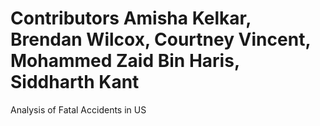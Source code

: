 # Contributors Amisha Kelkar, Brendan Wilcox, Courtney Vincent, Mohammed Zaid Bin Haris, Siddharth Kant
Analysis of Fatal Accidents in US
